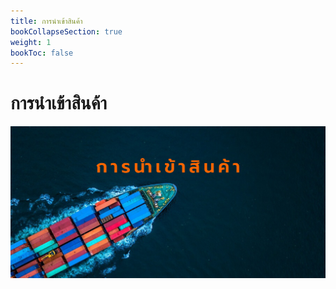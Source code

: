 ```yaml
---
title: การนำเข้าสินค้า
bookCollapseSection: true
weight: 1
bookToc: false
---
```


การนำเข้าสินค้า
===

![](https://github.com/dragon-library/library/raw/master/img/import.png)